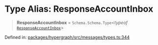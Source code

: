 # Type Alias: ResponseAccountInbox

> **ResponseAccountInbox** = `Schema.Schema.Type`\<*typeof* [`ResponseAccountInbox`](../variables/ResponseAccountInbox.md)\>

Defined in: [packages/hypergraph/src/messages/types.ts:344](https://github.com/hashirpm/hypergraph/blob/ab4ea1cdb9430798142e0d735aac9d31c2cf0ae0/packages/hypergraph/src/messages/types.ts#L344)
